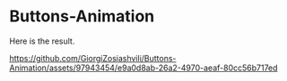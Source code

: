 # Buttons-Animation
Here is the result.

https://github.com/GiorgiZosiashvili/Buttons-Animation/assets/97943454/e9a0d8ab-26a2-4970-aeaf-80cc56b717ed

